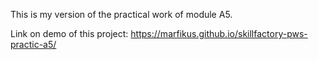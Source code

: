 This is my version of the practical work of module A5.

Link on demo of this project: https://marfikus.github.io/skillfactory-pws-practic-a5/